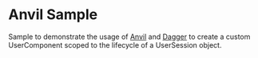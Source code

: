 # Anvil Sample
Sample to demonstrate the usage of [Anvil](https://github.com/square/anvil) and [Dagger](https://github.com/google/dagger) to create a custom UserComponent scoped to the lifecycle of a UserSession object.
